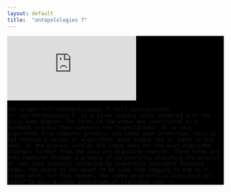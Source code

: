 ```yaml
---
layout: default
title:  "ontopolologies 7"
---
```


<div class="row justify-center" style="background-color: #000;">
  <div class="right">
    <div class="row">
        <!-- 16:9 aspect ratio -->
        <div class="embed-responsive embed-responsive-16by9">
          <iframe src="https://player.vimeo.com/video/388774712" frameborder="0" allow="autoplay; fullscreen" allowfullscreen></iframe>
        </div>
    </div>

    <h3 align="left">Ontopolologies 7: Self-portrait</h3>
    <!--<p>"ontopologies 2" is a 13:44 looping video rendered with the Unity Game Engine. The forms in the video are constructed by a feedback process that subverts the "expectations" of various algorithms from computer graphics and video game production. Data is fed through a series of algorithms, each output fed as input to the next. As the process unfolds the input data for the next algorithm diverges further from the data the algorithm expects. These forms are then combined through a process of purposefully glitching the process of real time graphics rendering by temporally divergent feedback loops. The piece is not meant to be read from begging to end as a linear work. For this reason, the video purposefully loops back on itself to blur a clear indication of start/end.</p>-->

  </div>
</div>

